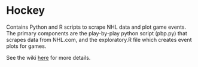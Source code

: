 # Hockey
Contains Python and R scripts to scrape NHL data and plot game events. The primary components are the play-by-play python script (pbp.py) that scrapes data from NHL.com, and the exploratory.R file which creates event plots for games.

See the wiki [here](https://github.com/jwillage/Hockey/wiki) for more details.



